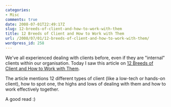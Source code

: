 ```yaml
---
categories:
- Misc
comments: true
date: 2008-07-01T22:49:17Z
slug: 12-breeds-of-client-and-how-to-work-with-them
title: 12 Breeds of Client and How to Work with Them
url: /2008/07/01/12-breeds-of-client-and-how-to-work-with-them/
wordpress_id: 258
---
```


We've all experienced dealing with clients before, even if they are "internal" clients within our organisation. Today I saw this article on [12 Breeds of Client and How to Work with Them](http://freelanceswitch.com/clients/12-breeds-of-client-and-how-to-work-with-them/).

The article mentions 12 different types of client (like a low-tech or hands-on client), how to spot one, the highs and lows of dealing with them and how to work effectively together.

A good read :)
